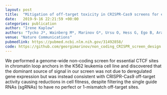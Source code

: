 ```yaml
---
layout: post
title:  "Mitigation of off-target toxicity in CRISPR-Cas9 screens for essential non-coding elements."
date:   2019-9-16 22:21:59 +00:00
categories: publication
author: "Irene Kaplow"
authors: "Tycko J*, Wainberg M*, Marinov G*, Ursu O, Hess G, Ego B, Aradhana A, Li A, Truong A, Trevino A, Spees K, Yao D, <strong>Kaplow IM</strong>, Greenside P, Morgens D, Phanstiel D, Snyder M, Bintu L, Greenleaf W#, Kundaje A#, Bassik M#"
venue: "Nature Communications"
pubmedlink: https://pubmed.ncbi.nlm.nih.gov/31492858/
code: https://github.com/georgimarinov/non_coding_CRISPR_screen_design
---
```

We performed a genome-wide non-coding screen for essential CTCF sites in chromatin loop anchors in the K562 leukemia cell line and discovered that the dominant source of signal in our screen was not due to deregulated gene expression but was instead consistent with CRISPR-Cas9 off-target activity causing reductions in cell fitness, despite filtering the single guide RNAs (sgRNAs) to have no perfect or 1-mismatch off-target sites.
